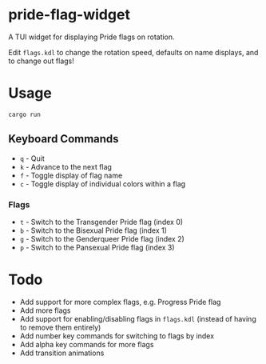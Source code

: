 # pride-flag-widget

A TUI widget for displaying Pride flags on rotation.

Edit `flags.kdl` to change the rotation speed, defaults on name displays, and to change out flags!

# Usage

`cargo run`

## Keyboard Commands

+ `q` - Quit
+ `k` - Advance to the next flag
+ `f` - Toggle display of flag name
+ `c` - Toggle display of individual colors within a flag

### Flags

+ `t` - Switch to the Transgender Pride flag (index 0)
+ `b` - Switch to the Bisexual Pride flag (index 1)
+ `g` - Switch to the Genderqueer Pride flag (index 2)
+ `p` - Switch to the Pansexual Pride flag (index 3)

# Todo

+ Add support for more complex flags, e.g. Progress Pride flag
+ Add more flags
+ Add support for enabling/disabling flags in `flags.kdl` (instead of having to remove them entirely)
+ Add number key commands for switching to flags by index
+ Add alpha key commands for more flags
+ Add transition animations

